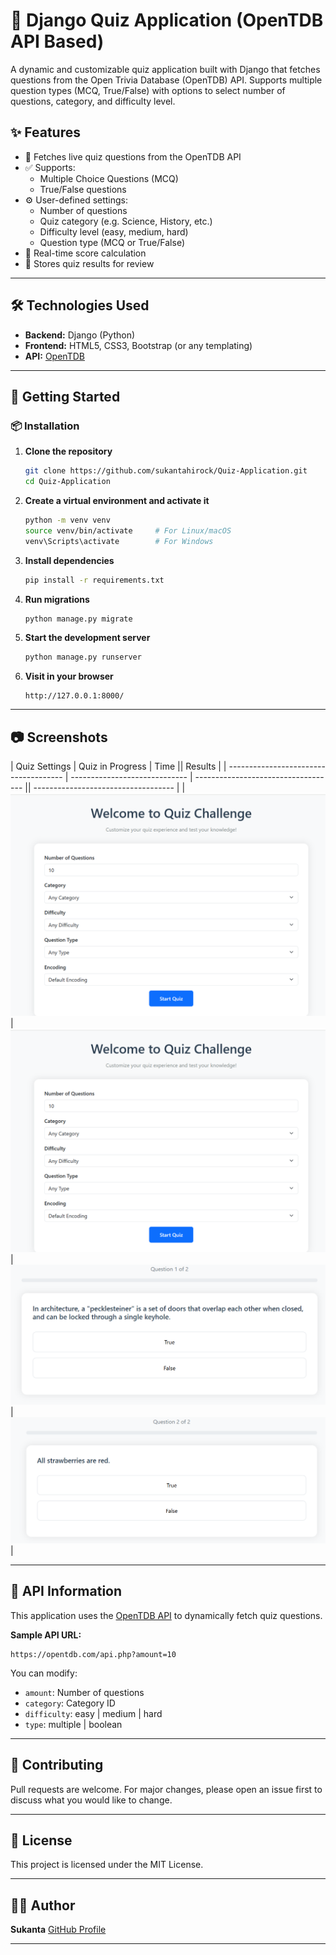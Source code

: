 
# 🧠 Django Quiz Application (OpenTDB API Based)

A dynamic and customizable quiz application built with Django that fetches questions from the Open Trivia Database (OpenTDB) API. Supports multiple question types (MCQ, True/False) with options to select number of questions, category, and difficulty level.

## ✨ Features

- 🔄 Fetches live quiz questions from the OpenTDB API
- ✅ Supports:
  - Multiple Choice Questions (MCQ)
  - True/False questions
- ⚙️ User-defined settings:
  - Number of questions
  - Quiz category (e.g. Science, History, etc.)
  - Difficulty level (easy, medium, hard)
  - Question type (MCQ or True/False)
- 🎯 Real-time score calculation
- 💾 Stores quiz results for review

---

## 🛠️ Technologies Used

- **Backend:** Django (Python)
- **Frontend:** HTML5, CSS3, Bootstrap (or any templating)
- **API:** [OpenTDB](https://opentdb.com/)

---

## 🚀 Getting Started

### 📦 Installation

1. **Clone the repository**
   ```bash
   git clone https://github.com/sukantahirock/Quiz-Application.git
   cd Quiz-Application
   ```

2. **Create a virtual environment and activate it**

   ```bash
   python -m venv venv
   source venv/bin/activate     # For Linux/macOS
   venv\Scripts\activate        # For Windows
   ```

3. **Install dependencies**

   ```bash
   pip install -r requirements.txt
   ```

4. **Run migrations**

   ```bash
   python manage.py migrate
   ```

5. **Start the development server**

   ```bash
   python manage.py runserver
   ```

6. **Visit in your browser**

   ```
   http://127.0.0.1:8000/
   ```

---

## 📷 Screenshots

| Quiz Settings                         | Quiz in Progress              | Time                                || Results                             |
| ------------------------------------- | ----------------------------- | ----------------------------------- || ----------------------------------- |
| ![settings](screenshots/sukq1.png) | ![quiz](screenshots/sukq1.png) | ![Running](screenshots/sukq2.png) |  ![results](screenshots/sukq3.png) |



---

## 🧩 API Information

This application uses the [OpenTDB API](https://opentdb.com/) to dynamically fetch quiz questions.

**Sample API URL:**

```
https://opentdb.com/api.php?amount=10
```

You can modify:

* `amount`: Number of questions
* `category`: Category ID
* `difficulty`: easy | medium | hard
* `type`: multiple | boolean

---

## 🤝 Contributing

Pull requests are welcome. For major changes, please open an issue first to discuss what you would like to change.

---

## 📄 License

This project is licensed under the MIT License.

---

## 👨‍💻 Author

**Sukanta**
[GitHub Profile](https://github.com/sukantahirock)

---

```
